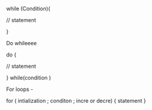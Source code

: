 

while (Condition){

// statement


}



Do whileeee

do {

// statement

} while(condition )



For loops -

for ( intialization  ; conditon ; incre or decre)
{
    statement
}
